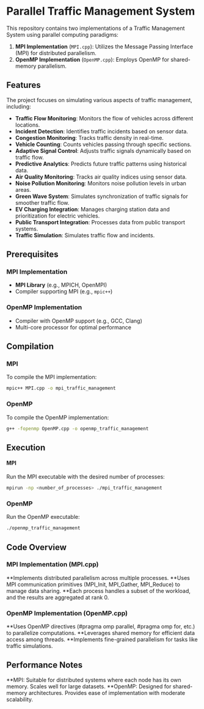 # Parallel Traffic Management System

This repository contains two implementations of a Traffic Management System using parallel computing paradigms:

1. **MPI Implementation** (`MPI.cpp`): Utilizes the Message Passing Interface (MPI) for distributed parallelism.
2. **OpenMP Implementation** (`OpenMP.cpp`): Employs OpenMP for shared-memory parallelism.

## Features

The project focuses on simulating various aspects of traffic management, including:

- **Traffic Flow Monitoring**: Monitors the flow of vehicles across different locations.
- **Incident Detection**: Identifies traffic incidents based on sensor data.
- **Congestion Monitoring**: Tracks traffic density in real-time.
- **Vehicle Counting**: Counts vehicles passing through specific sections.
- **Adaptive Signal Control**: Adjusts traffic signals dynamically based on traffic flow.
- **Predictive Analytics**: Predicts future traffic patterns using historical data.
- **Air Quality Monitoring**: Tracks air quality indices using sensor data.
- **Noise Pollution Monitoring**: Monitors noise pollution levels in urban areas.
- **Green Wave System**: Simulates synchronization of traffic signals for smoother traffic flow.
- **EV Charging Integration**: Manages charging station data and prioritization for electric vehicles.
- **Public Transport Integration**: Processes data from public transport systems.
- **Traffic Simulation**: Simulates traffic flow and incidents.

## Prerequisites

### MPI Implementation

- **MPI Library** (e.g., MPICH, OpenMPI)
- Compiler supporting MPI (e.g., `mpic++`)

### OpenMP Implementation

- Compiler with OpenMP support (e.g., GCC, Clang)
- Multi-core processor for optimal performance

## Compilation

### MPI

To compile the MPI implementation:
```bash
mpic++ MPI.cpp -o mpi_traffic_management
```

### OpenMP

To compile the OpenMP implementation:
```bash
g++ -fopenmp OpenMP.cpp -o openmp_traffic_management
```

## Execution

#### MPI

Run the MPI executable with the desired number of processes:
```bash
mpirun -np <number_of_processes> ./mpi_traffic_management
```
### OpenMP


Run the OpenMP executable:
```bash
./openmp_traffic_management
```

## Code Overview

### MPI Implementation (MPI.cpp)
**Implements distributed parallelism across multiple processes.
**Uses MPI communication primitives (MPI_Init, MPI_Gather, MPI_Reduce) to manage data sharing.
**Each process handles a subset of the workload, and the results are aggregated at rank 0.

### OpenMP Implementation (OpenMP.cpp)
**Uses OpenMP directives (#pragma omp parallel, #pragma omp for, etc.) to parallelize computations.
**Leverages shared memory for efficient data access among threads.
**Implements fine-grained parallelism for tasks like traffic simulations.

## Performance Notes
**MPI: Suitable for distributed systems where each node has its own memory. Scales well for large datasets.
**OpenMP: Designed for shared-memory architectures. Provides ease of implementation with moderate scalability.
